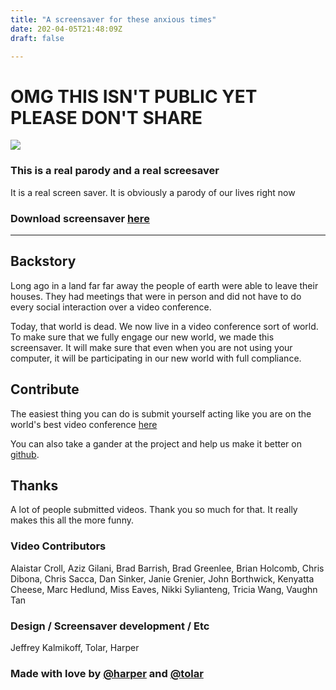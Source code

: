 ```yaml
---
title: "A screensaver for these anxious times"
date: 202-04-05T21:48:09Z
draft: false

---
```



# OMG THIS ISN'T PUBLIC YET PLEASE DON'T SHARE

![](/images/screenshot.jpg)

### This is a real parody and a real screesaver

It is a real screen saver. It is obviously a parody of our lives right now

### Download screensaver [here](https://github.com/harperreed/zooooom.us/archive/screensaver-build-3.zip) 

-----

## Backstory

Long ago in a land far far away the people of earth were able to leave their houses. They had meetings that were in person and did not have to do every social interaction over a video conference. 

Today, that world is dead. We now live in a video conference sort of world. To make sure that we fully engage our new world, we made this screensaver. It will make sure that even when you are not using your computer, it will be participating in our new world with full compliance. 

## Contribute

The easiest thing you can do is submit yourself acting like you are on the world's best video conference [here](https://docs.google.com/forms/d/e/1FAIpQLScbT9qiRUxeM8WfiP2aWF13HENLJffiTgD8GOd9t8W9nmyVHQ/viewform)

You can also take a gander at the project and help us make it better on [github](https://github.com/harperreed/zooooom.us).

## Thanks

A lot of people submitted videos. Thank you so much for that. It really makes this all the more funny. 


### Video Contributors

Alaistar Croll, Aziz Gilani, Brad Barrish, Brad Greenlee, Brian Holcomb, Chris Dibona, Chris Sacca, Dan Sinker, Janie Grenier, John Borthwick, Kenyatta Cheese, Marc Hedlund, Miss Eaves, Nikki Sylianteng, Tricia Wang, Vaughn Tan

### Design / Screensaver development / Etc

Jeffrey Kalmikoff, Tolar, Harper

### Made with love by [@harper](http://twitter.com/harper) and [@tolar](http://twitter.com/tolar)

